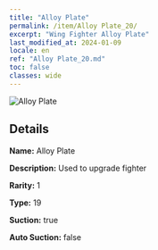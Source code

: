 ```yaml
---
title: "Alloy Plate"
permalink: /item/Alloy Plate_20/
excerpt: "Wing Fighter Alloy Plate"
last_modified_at: 2024-01-09
locale: en
ref: "Alloy Plate_20.md"
toc: false
classes: wide
---
```



 ![Alloy Plate](/images/item/Alloy_Plate_p.png)



## Details

 **Name:** Alloy Plate 

 **Description:** Used to upgrade fighter

 **Rarity:** 1 

 **Type:** 19 

 **Suction:** true 

 **Auto Suction:** false 



